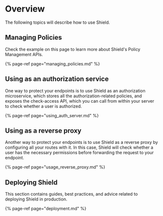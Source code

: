 # Overview

The following topics will describe how to use Shield.

## Managing Policies

Check the example on this page to learn more about Shield's Policy Management APIs.

{% page-ref page="managing\_policies.md" %}

## Using as an authorization service

One way to protect your endpoints is to use Shield as an authorization microservice, which stores all the authorization-related policies, and exposes the check-access API, which you can call from within your server to check whether a user is authorized.

{% page-ref page="using\_auth\_server.md" %}

## Using as a reverse proxy

Another way to protect your endpoints is to use Shield as a reverse proxy by configuring all your routes with it. In this case, Shield will check whether a user has the necessary permissions before forwarding the request to your endpoint.

{% page-ref page="usage\_reverse\_proxy.md" %}

## Deploying Shield

This section contains guides, best practices, and advice related to deploying Shield in production.

{% page-ref page="deployment.md" %}
